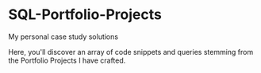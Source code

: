 # SQL-Portfolio-Projects
My personal case study solutions

Here, you'll discover an array of code snippets and queries stemming from the Portfolio Projects I have crafted.


